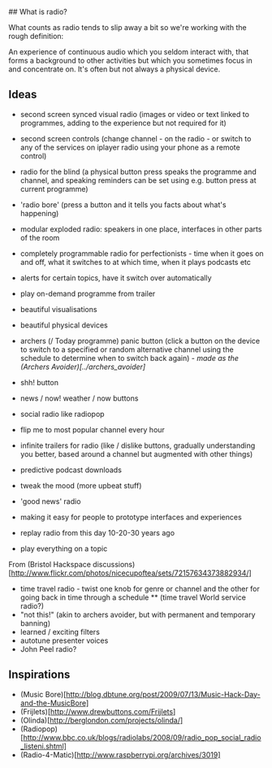 ## What is radio?

What counts as radio tends to slip away a bit so we're working with the rough definition:

An experience of continuous audio which you seldom interact with, that forms a background to other activities but which you sometimes focus in and concentrate on. It's often but not always a physical device.

## Ideas

* second screen synced visual radio (images or video or text linked to programmes, adding to the experience but not required for it)
* second screen controls (change channel - on the radio - or switch to any of the services on iplayer radio using your phone as a remote control)
* radio for the blind (a physical button press speaks the programme and channel, and speaking reminders can be set using e.g. button press at current programme)
* 'radio bore' (press a button and it tells you facts about what's happening)
* modular exploded radio: speakers in one place, interfaces in other parts of the room
* completely programmable radio for perfectionists - time when it goes on and off, what it switches to at which time, when it plays podcasts etc
* alerts for certain topics, have it switch over automatically
* play on-demand programme from trailer
* beautiful visualisations
* beautiful physical devices

* archers (/ Today programme) panic button (click a button on the device to switch to a specified or random alternative channel using the schedule to determine when to switch back again) - *made as the (Archers Avoider)[../archers_avoider]* 
* shh! button
* news / now! weather / now buttons
* social radio like radiopop
* flip me to most popular channel every hour
* infinite trailers for radio (like / dislike buttons, gradually understanding you better, based around a channel but augmented with other things)
* predictive podcast downloads
* tweak the mood (more upbeat stuff)
* 'good news' radio

* making it easy for people to prototype interfaces and experiences
* replay radio from this day 10-20-30 years ago
* play everything on a topic

From (Bristol Hackspace discussions)[http://www.flickr.com/photos/nicecupoftea/sets/72157634373882934/]

* time travel radio - twist one knob for genre or channel and the other for going back in time through a schedule
** (time travel World service radio?)
* "not this!" (akin to archers avoider, but with permanent and temporary banning)
* learned / exciting filters
* autotune presenter voices
* John Peel radio?

## Inspirations

* (Music Bore)[http://blog.dbtune.org/post/2009/07/13/Music-Hack-Day-and-the-MusicBore]
* (Frijlets)[http://www.drewbuttons.com/Frijlets]
* (Olinda)[http://berglondon.com/projects/olinda/]
* (Radiopop)[http://www.bbc.co.uk/blogs/radiolabs/2008/09/radio_pop_social_radio_listeni.shtml]
* (Radio-4-Matic)[http://www.raspberrypi.org/archives/3019]
